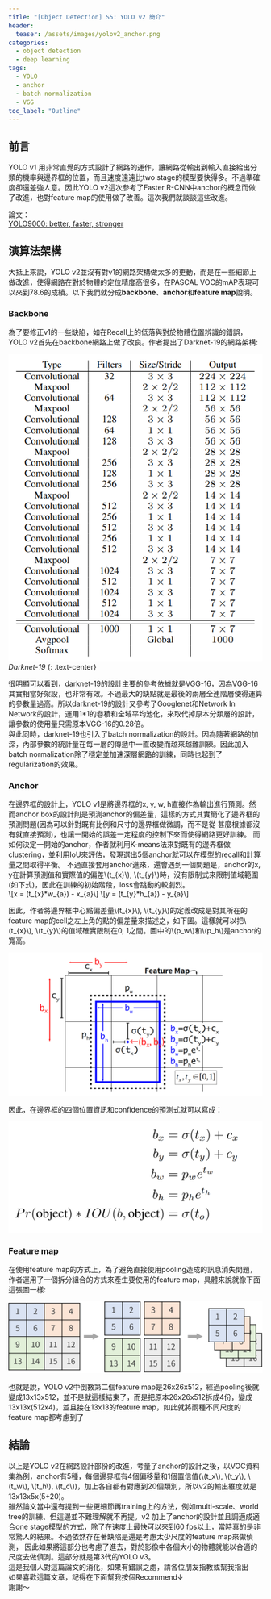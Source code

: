 ```yaml
---
title: "[Object Detection] S5: YOLO v2 簡介"
header:
  teaser: /assets/images/yolov2_anchor.png
categories:
  - object detection
  - deep learning
tags:
  - YOLO
  - anchor
  - batch normalization
  - VGG
toc_label: "Outline"
---
```


## 前言
YOLO v1 用非常直覺的方式設計了網路的運作，讓網路從輸出到輸入直接給出分類的機率與邊界框的位置，而且速度遠遠比two stage的模型要快得多。不過準確度卻還差強人意。因此YOLO v2這次參考了Faster R-CNN中anchor的概念而做了改進，也對feature map的使用做了改善。這次我們就談談這些改進。  

論文：  
[YOLO9000: better, faster, stronger](https://arxiv.org/abs/1612.08242)  


## 演算法架構  
 大抵上來說，YOLO v2並沒有對v1的網路架構做太多的更動，而是在一些細節上做改進，使得網路在對於物體的定位精度高很多，在PASCAL VOC的mAP表現可以來到78.6的成績。以下我們就分成**backbone**、**anchor**和**feature map**說明。  

### Backbone
為了要修正v1的一些缺陷，如在Recall上的低落與對於物體位置辨識的錯誤，YOLO v2首先在backbone網路上做了改良。作者提出了Darknet-19的網路架構:  

![Darknet-19網路架構圖](/assets/images/yolov2_darknet19.png)  
*Darknet-19*
{: .text-center}

很明顯可以看到，darknet-19的設計主要的參考依據就是VGG-16，因為VGG-16其實相當好架設，也非常有效。不過最大的缺點就是最後的兩層全連階層使得運算的參數量過高。所以darknet-19的設計又參考了Googlenet和Network In Network的設計，運用1*1的卷積和全域平均池化，來取代掉原本分類層的設計，讓參數的使用量只需原本VGG-16的0.28倍。  
與此同時，darknet-19也引入了batch normalization的設計。因為隨著網路的加深，內部參數的統計量在每一層的傳遞中一直改變而越來越難訓練。因此加入batch normalization除了穩定並加速深層網路的訓練，同時也起到了regularization的效果。  

### Anchor  
在邊界框的設計上，YOLO v1是將邊界框的x, y, w, h直接作為輸出進行預測。然而anchor box的設計則是預測anchor的偏差量，這樣的方式其實簡化了邊界框的預測問題(因為可以針對既有比例和尺寸的邊界框做微調，而不是從
甚麼根據都沒有就直接預測)，也讓一開始的誤差一定程度的控制下來而使得網路更好訓練。 
而如何決定一開始的anchor，作者就利用K-means法來對既有的邊界框做clustering，並利用IoU來評估，發現選出5個anchor就可以在模型的recall和計算量之間取得平衡。 
不過直接套用anchor進來，還會遇到一個問題是，anchor的x, y在計算預測值和實際值的偏差\\(t_{x}\\), \\(t_{y}\\)時，沒有限制式來限制值域範圍(如下式)，因此在訓練的初始階段，loss會跳動的較劇烈。  
\\[x = (t_{x}\*w_{a}) - x_{a}\\]
\\[y = (t_{y}\*h_{a}) - y_{a}\\]  

因此，作者將邊界框中心點偏差量\\(t_{x}\\), \\(t_{y}\\)的定義改成是對其所在的feature map的cell之左上角的點的偏差量來描述之，如下圖。這樣就可以把\\(t_{x}\\), \\(t_{y}\\)的值域確實限制在0, 1之間。圖中的\\(p_w\\)和\\(p_h\\)是anchor的寬高。 

![anchor box 的示意圖](/assets/images/yolov2_anchor.png)  

因此，在邊界框的四個位置資訊和confidence的預測式就可以寫成：  

![anchor box formulation](/assets/images/yolov2_paper01.png)  


### Feature map   
在使用feature map的方式上，為了避免直接使用pooling造成的訊息消失問題，作者運用了一個拆分組合的方式來產生要使用的feature map，具體來說就像下面這張圖一樣:

![feature map 說明](/assets/images/yolov2_feature_map.png)  

也就是說，YOLO v2中倒數第二個feature map是26x26x512，經過pooling後就變成13x13x512，並不是就這樣結束了，而是把原本26x26x512拆成4份，變成13x13x(512x4)，並且接在13x13的feature map，如此就將兩種不同尺度的feature map都考慮到了


## 結論  
以上是YOLO v2在網路設計部份的改進，考量了anchor的設計之後，以VOC資料集為例，anchor有5種，每個邊界框有4個偏移量和1個置信值(\\(t_x\\), \\(t_y\\), \\(t_w\\), \\(t_h\\), \\(t_c\\))，加上各自都有對應到20個類別，所以v2的輸出維度就是13x13x5x(5+20)。  
雖然論文當中還有提到一些更細節再training上的方法，例如multi-scale、world tree的訓練、但這邊並不難理解就不再提。v2 加上了anchor的設計並且調適成適合one stage模型的方式，除了在速度上最快可以來到60 fps以上，當時真的是非常驚人的結果。不過依然存在著缺陷是還是考慮太少尺度的feature map來做偵測， 因此如果將這部分也考慮了進去，對於影像中各個大小的物體就能以合適的尺度去做偵測。這部分就是第3代的YOLO v3。  
這是我個人對這篇論文的消化，如果有錯誤之處，請各位朋友指教或幫我指出  
如果喜歡這篇文章，記得在下面幫我按個Recommend↓  
謝謝～















